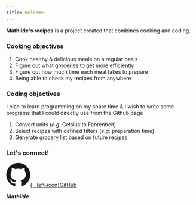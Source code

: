 ```yaml
---
title: Welcome!
---
```


**Mathilde's recipes** is a project created that combines cooking and coding.

### Cooking objectives
1. Cook healthy & delicious meals on a regular basis
2. Figure out what groceries to get more efficiently
3. Figure out how much time each meal takes to prepare
4. Being able to check my recipes from anywhere 
 
### Coding objectives
I plan to learn programming on my spare time & I wish to write some programs that I could directly use from the Github page
1. Convert units (*e.g.* Celsius to Fahrenheit)
2. Select recipes with defined filters (*e.g.* preparation time) 
3. Generate grocery list based on future recipes

### Let's connect!
[![GitHub](assets/images/github.png){: .left-icon}GitHub](https://github.com/mbonnemaison/Recipes)

***Mathilde***
